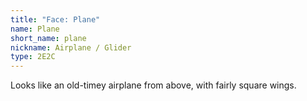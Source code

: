 ```yaml
---
title: "Face: Plane"
name: Plane
short_name: plane
nickname: Airplane / Glider
type: 2E2C
---
```


Looks like an old-timey airplane from above, with fairly square wings.
